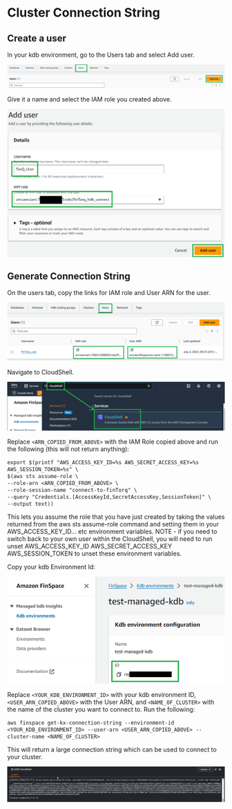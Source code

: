 Cluster Connection String
===============

## Create a user

In your kdb environment, go to the Users tab and select Add user.

![Create user button](workshop/graphics/create_user_button.png)

Give it a name and select the IAM role you created above.

![Add user](workshop/graphics/create_user.png)

## Generate Connection String

On the users tab, copy the links for IAM role and User ARN for the user.

![User details](workshop/graphics/user_details.png)

Navigate to CloudShell.

![Navigate to CloudShell](workshop/graphics/cloudshell.png)

Replace ``<ARN_COPIED_FROM_ABOVE>`` with the IAM Role copied above and run the following (this will not return anything):

    export $(printf "AWS_ACCESS_KEY_ID=%s AWS_SECRET_ACCESS_KEY=%s AWS_SESSION_TOKEN=%s" \
    $(aws sts assume-role \
    --role-arn <ARN_COPIED_FROM_ABOVE> \
    --role-session-name "connect-to-finTorq" \
    --query "Credentials.[AccessKeyId,SecretAccessKey,SessionToken]" \
    --output text))

This lets you assume the role that you have just created by taking the values returned from the aws sts assume-role command and setting them in your AWS_ACCESS_KEY_ID... etc environment variables. NOTE - if you need to switch back to your own user within the CloudShell, you will need to run unset AWS_ACCESS_KEY_ID AWS_SECRET_ACCESS_KEY AWS_SESSION_TOKEN to unset these environment variables.

Copy your kdb Environment Id:

![Get you kdb env ID](workshop/graphics/kdbenv_id.png)

Replace ``<YOUR_KDB_ENVIRONMENT_ID>`` with your kdb environment ID, ``<USER_ARN_COPIED_ABOVE>`` with the User ARN, and ``<NAME_OF_CLUSTER>`` with the name of the cluster you want to connect to. Run the following:

    aws finspace get-kx-connection-string --environment-id <YOUR_KDB_ENVIRONMENT_ID> --user-arn <USER_ARN_COPIED_ABOVE> --cluster-name <NAME_OF_CLUSTER>

This will return a large connection string which can be used to connect to your cluster.

![Connection string example](workshop/graphics/connection_string.png)